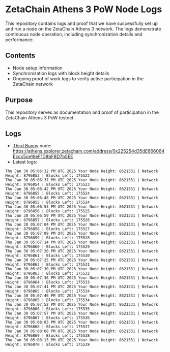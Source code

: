 # ZetaChain Athens 3 PoW Node Logs
This repository contains logs and proof that we have successfully set up and run a node on the ZetaChain Athens 3 network. The logs demonstrate continuous node operation, including synchronization details and performance.

## Contents
- Node setup information
- Synchronization logs with block height details
- Ongoing proof of work logs to verify active participation in the ZetaChain network

## Purpose
This repository serves as documentation and proof of participation in the ZetaChain Athens 3 PoW testnet.

## Logs

- [Third Bunny](https://thirdbunny.xyz/) node: https://athens.explorer.zetachain.com/address/0x225254d35dE666064Eccc5ce16eF1D8bF8D7b5EE
- Latest logs:
```
Thu Jan 30 05:06:32 PM UTC 2025 Your Node Height: 8621331 | Network Height: 8796853 | Blocks Left: 175522
Thu Jan 30 05:06:37 PM UTC 2025 Your Node Height: 8621331 | Network Height: 8796854 | Blocks Left: 175523
Thu Jan 30 05:06:42 PM UTC 2025 Your Node Height: 8621331 | Network Height: 8796855 | Blocks Left: 175524
Thu Jan 30 05:06:48 PM UTC 2025 Your Node Height: 8621331 | Network Height: 8796855 | Blocks Left: 175524
Thu Jan 30 05:06:53 PM UTC 2025 Your Node Height: 8621331 | Network Height: 8796856 | Blocks Left: 175525
Thu Jan 30 05:06:59 PM UTC 2025 Your Node Height: 8621331 | Network Height: 8796857 | Blocks Left: 175526
Thu Jan 30 05:07:04 PM UTC 2025 Your Node Height: 8621331 | Network Height: 8796858 | Blocks Left: 175527
Thu Jan 30 05:07:09 PM UTC 2025 Your Node Height: 8621331 | Network Height: 8796859 | Blocks Left: 175528
Thu Jan 30 05:07:14 PM UTC 2025 Your Node Height: 8621331 | Network Height: 8796860 | Blocks Left: 175529
Thu Jan 30 05:07:20 PM UTC 2025 Your Node Height: 8621331 | Network Height: 8796861 | Blocks Left: 175530
Thu Jan 30 05:07:25 PM UTC 2025 Your Node Height: 8621331 | Network Height: 8796862 | Blocks Left: 175531
Thu Jan 30 05:07:30 PM UTC 2025 Your Node Height: 8621331 | Network Height: 8796863 | Blocks Left: 175532
Thu Jan 30 05:07:36 PM UTC 2025 Your Node Height: 8621331 | Network Height: 8796864 | Blocks Left: 175533
Thu Jan 30 05:07:41 PM UTC 2025 Your Node Height: 8621331 | Network Height: 8796865 | Blocks Left: 175534
Thu Jan 30 05:07:46 PM UTC 2025 Your Node Height: 8621331 | Network Height: 8796865 | Blocks Left: 175534
Thu Jan 30 05:07:52 PM UTC 2025 Your Node Height: 8621331 | Network Height: 8796866 | Blocks Left: 175535
Thu Jan 30 05:07:57 PM UTC 2025 Your Node Height: 8621331 | Network Height: 8796867 | Blocks Left: 175536
Thu Jan 30 05:08:03 PM UTC 2025 Your Node Height: 8621331 | Network Height: 8796868 | Blocks Left: 175537
Thu Jan 30 05:08:08 PM UTC 2025 Your Node Height: 8621331 | Network Height: 8796869 | Blocks Left: 175538
Thu Jan 30 05:08:13 PM UTC 2025 Your Node Height: 8621331 | Network Height: 8796870 | Blocks Left: 175539
```
